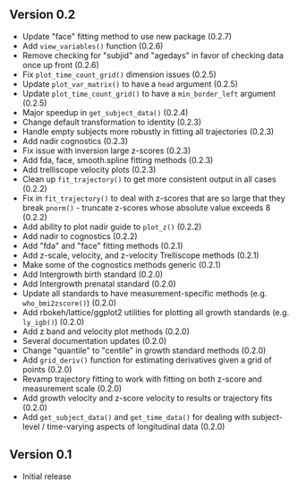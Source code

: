 Version 0.2
----------------------------------------------------------------------

- Update "face" fitting method to use new package (0.2.7)
- Add `view_variables()` function (0.2.6)
- Remove checking for "subjid" and "agedays" in favor of checking data once up front (0.2.6)
- Fix `plot_time_count_grid()` dimension issues (0.2.5)
- Update `plot_var_matrix()` to have a `head` argument (0.2.5)
- Update `plot_time_count_grid()` to have a `min_border_left` argument (0.2.5)
- Major speedup in `get_subject_data()` (0.2.4)
- Change default transformation to identity (0.2.3)
- Handle empty subjects more robustly in fitting all trajectories (0.2.3)
- Add nadir cognostics (0.2.3)
- Fix issue with inversion large z-scores (0.2.3)
- Add fda, face, smooth.spline fitting methods  (0.2.3)
- Add trelliscope velocity plots (0.2.3)
- Clean up `fit_trajectory()` to get more consistent output in all cases (0.2.2)
- Fix in `fit_trajectory()` to deal with z-scores that are so large that they break `pnorm()` - truncate z-scores whose absolute value exceeds 8 (0.2.2)
- Add ability to plot nadir guide to `plot_z()` (0.2.2)
- Add nadir to cognostics (0.2.2)
- Add "fda" and "face" fitting methods (0.2.1)
- Add z-scale, velocity, and z-velocity Trelliscope methods (0.2.1)
- Make some of the cognostics methods generic (0.2.1)
- Add Intergrowth birth standard (0.2.0)
- Add Intergrowth prenatal standard (0.2.0)
- Update all standards to have measurement-specific methods (e.g. `who_bmi2zscore()`) (0.2.0)
- Add rbokeh/lattice/ggplot2 utilities for plotting all growth standards (e.g. `ly_igb()`) (0.2.0)
- Add z band and velocity plot methods (0.2.0)
- Several documentation updates (0.2.0)
- Change "quantile" to "centile" in growth standard methods (0.2.0)
- Add `grid_deriv()` function for estimating derivatives given a grid of points (0.2.0)
- Revamp trajectory fitting to work with fitting on both z-score and measurement scale (0.2.0)
- Add growth velocity and z-score velocity to results or trajectory fits (0.2.0)
- Add `get_subject_data()` and `get_time_data()` for dealing with subject-level / time-varying aspects of longitudinal data (0.2.0)

Version 0.1
----------------------------------------------------------------------

- Initial release
